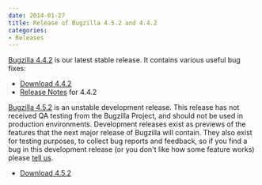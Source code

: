 ```yaml
---
date: 2014-01-27
title: Release of Bugzilla 4.5.2 and 4.4.2
categories:
- Releases
---
```


[Bugzilla 4.4.2](/releases/4.4.2/) is our latest stable release. It contains various useful bug fixes:

*   [Download 4.4.2](/download/#v44)
*   [Release Notes](/releases/4.4.2/) for 4.4.2

[Bugzilla 4.5.2](/releases/5.0/) is an unstable development release. This release has not received QA testing from the Bugzilla Project, and should not be used in production environments. Development releases exist as previews of the features that the next major release of Bugzilla will contain. They also exist for testing purposes, to collect bug reports and feedback, so if you find a bug in this development release (or you don't like how some feature works) please [tell us](/developers/reporting_bugs.html).

*   [Download 4.5.2](/download/#v50)

